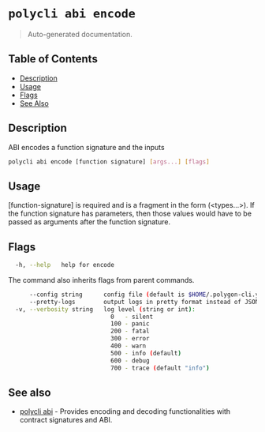 # `polycli abi encode`

> Auto-generated documentation.

## Table of Contents

- [Description](#description)
- [Usage](#usage)
- [Flags](#flags)
- [See Also](#see-also)

## Description

ABI encodes a function signature and the inputs

```bash
polycli abi encode [function signature] [args...] [flags]
```

## Usage

[function-signature] is required and is a fragment in the form <function name>(<types...>). If the function signature has parameters, then those values would have to be passed as arguments after the function signature.
## Flags

```bash
  -h, --help   help for encode
```

The command also inherits flags from parent commands.

```bash
      --config string      config file (default is $HOME/.polygon-cli.yaml)
      --pretty-logs        output logs in pretty format instead of JSON (default true)
  -v, --verbosity string   log level (string or int):
                             0   - silent
                             100 - panic
                             200 - fatal
                             300 - error
                             400 - warn
                             500 - info (default)
                             600 - debug
                             700 - trace (default "info")
```

## See also

- [polycli abi](polycli_abi.md) - Provides encoding and decoding functionalities with contract signatures and ABI.
